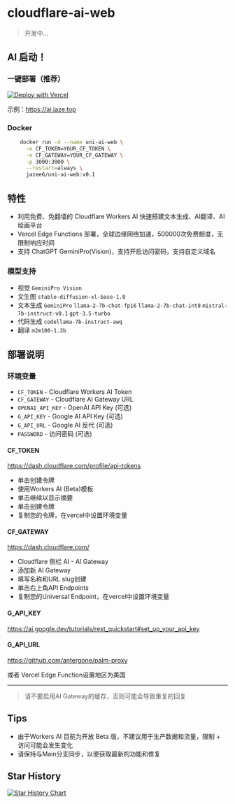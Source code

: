 # cloudflare-ai-web

> 开发中...

## AI 启动！

### 一键部署（推荐）

[![Deploy with Vercel](https://vercel.com/button)](https://vercel.com/new/clone?repository-url=https%3A%2F%2Fgithub.com%2FJazee6%2Fcloudflare-ai-web&env=CF_TOKEN,CF_GATEWAY&envDescription=%E7%8E%AF%E5%A2%83%E5%8F%98%E9%87%8F%E4%BF%A1%E6%81%AF%E8%AF%B7%E6%9F%A5%E7%9C%8B&envLink=https%3A%2F%2Fgithub.com%2FJazee6%2Fcloudflare-ai-web)

示例：https://ai.jaze.top

### Docker

```bash
    docker run -d --name uni-ai-web \
      -e CF_TOKEN=YOUR_CF_TOKEN \
      -e CF_GATEWAY=YOUR_CF_GATEWAY \
      -p 3000:3000 \
      --restart=always \
      jazee6/uni-ai-web:v0.1
```

## 特性

- 利用免费、免翻墙的 Cloudflare Workers AI 快速搭建文本生成、AI翻译、AI绘画平台
- Vercel Edge Functions 部署，全球边缘网络加速，500000次免费额度，无限制响应时间
- 支持 ChatGPT GeminiPro(Vision)，支持开启访问密码，支持自定义域名

### 模型支持

- 视觉 `GeminiPro Vision`
- 文生图 `stable-diffusion-xl-base-1.0`
- 文本生成 `GeminiPro` `llama-2-7b-chat-fp16` `llama-2-7b-chat-int8` `mistral-7b-instruct-v0.1` `gpt-3.5-turbo`
- 代码生成 `codellama-7b-instruct-awq`
- 翻译 `m2m100-1.2b`

## 部署说明

### 环境变量

- `CF_TOKEN` - Cloudflare Workers AI Token
- `CF_GATEWAY` - Cloudflare AI Gateway URL
- `OPENAI_API_KEY` - OpenAI API Key (可选)
- `G_API_KEY` - Google AI API Key (可选)
- `G_API_URL` - Google AI 反代 (可选)
- `PASSWORD` - 访问密码 (可选)

#### CF_TOKEN

https://dash.cloudflare.com/profile/api-tokens

- 单击创建令牌
- 使用Workers AI (Beta)模板
- 单击继续以显示摘要
- 单击创建令牌
- 复制您的令牌，在vercel中设置环境变量

#### CF_GATEWAY

https://dash.cloudflare.com/

- Cloudflare 侧栏 AI - AI Gateway
- 添加新 AI Gateway
- 填写名称和URL slug创建
- 单击右上角API Endpoints
- 复制您的Universal Endpoint，在vercel中设置环境变量

#### G_API_KEY

https://ai.google.dev/tutorials/rest_quickstart#set_up_your_api_key

#### G_API_URL

https://github.com/antergone/palm-proxy

或者 Vercel Edge Function设置地区为美国

---

> 请不要启用AI Gateway的缓存，否则可能会导致重复的回复

## Tips

- 由于Workers AI 目前为开放 Beta 版，不建议用于生产数据和流量，限制 + 访问可能会发生变化
- 请保持与Main分支同步，以便获取最新的功能和修复

## Star History

[![Star History Chart](https://api.star-history.com/svg?repos=Jazee6/cloudflare-ai-web&type=Date)](https://star-history.com/#Jazee6/cloudflare-ai-web&Date)
